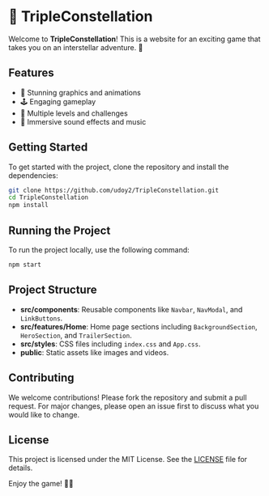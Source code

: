 # 🌌 TripleConstellation

Welcome to **TripleConstellation**! This is a website for an exciting game that takes you on an interstellar adventure. 🚀

## Features

- 🌠 Stunning graphics and animations
- 🕹️ Engaging gameplay
- 🌟 Multiple levels and challenges
- 🎵 Immersive sound effects and music

## Getting Started

To get started with the project, clone the repository and install the dependencies:

```bash
git clone https://github.com/udoy2/TripleConstellation.git
cd TripleConstellation
npm install
```

## Running the Project

To run the project locally, use the following command:

```bash
npm start
```

## Project Structure

- **src/components**: Reusable components like `Navbar`, `NavModal`, and `LinkButtons`.
- **src/features/Home**: Home page sections including `BackgroundSection`, `HeroSection`, and `TrailerSection`.
- **src/styles**: CSS files including `index.css` and `App.css`.
- **public**: Static assets like images and videos.

## Contributing

We welcome contributions! Please fork the repository and submit a pull request. For major changes, please open an issue first to discuss what you would like to change.

## License

This project is licensed under the MIT License. See the [LICENSE](LICENSE) file for details.

Enjoy the game! 🌌✨
